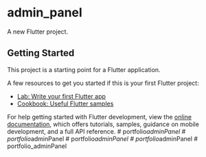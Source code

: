 # admin_panel

A new Flutter project.

## Getting Started

This project is a starting point for a Flutter application.

A few resources to get you started if this is your first Flutter project:

- [Lab: Write your first Flutter app](https://docs.flutter.dev/get-started/codelab)
- [Cookbook: Useful Flutter samples](https://docs.flutter.dev/cookbook)

For help getting started with Flutter development, view the
[online documentation](https://docs.flutter.dev/), which offers tutorials,
samples, guidance on mobile development, and a full API reference.
#   p o r t f o l i o _ a d m i n P a n e l  
 #   p o r t f o l i o _ a d m i n P a n e l  
 #   p o r t f o l i o _ a d m i n P a n e l  
 #   p o r t f o l i o _ a d m i n P a n e l  
 #   p o r t f o l i o _ a d m i n P a n e l  
 
